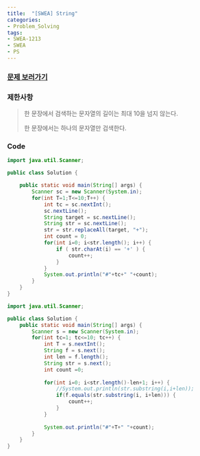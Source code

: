 ```yaml
---
title:  "[SWEA] String"
categories:
- Problem_Solving
tags:
- SWEA-1213
- SWEA
- PS
---
```




### [문제 보러가기]( https://swexpertacademy.com/main/code/problem/problemDetail.do?contestProbId=AV14P0c6AAUCFAYi&categoryId=AV14P0c6AAUCFAYi&categoryType=CODE )



### 제한사항

>  한 문장에서 검색하는 문자열의 길이는 최대 10을 넘지 않는다.
>
> 한 문장에서는 하나의 문자열만 검색한다.  



### Code

```java
import java.util.Scanner;

public class Solution {

	public static void main(String[] args) {
		Scanner sc = new Scanner(System.in);
		for(int T=1;T<=10;T++) {
			int tc = sc.nextInt();
			sc.nextLine();
			String target = sc.nextLine();
			String str = sc.nextLine();
			str = str.replaceAll(target, "+");
			int count = 0;
			for(int i=0; i<str.length(); i++) {
				if ( str.charAt(i) == '+' ) { 
					count++;
				}
			}
			System.out.println("#"+tc+" "+count);
		}
	}
}

```



```java
import java.util.Scanner;

public class Solution {
	public static void main(String[] args) {
		Scanner s = new Scanner(System.in);
		for(int tc=1; tc<=10; tc++) {
			int T = s.nextInt();
			String f = s.next();
			int len = f.length();
			String str = s.next();
			int count =0;
			
			for(int i=0; i<str.length()-len+1; i++) {
				//System.out.println(str.substring(i,i+len));
				if(f.equals(str.substring(i, i+len))) {
					count++;
				}
			}
			
			System.out.println("#"+T+" "+count);
		}
	}
}

```